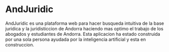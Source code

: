 # AndJuridic
AndJuridic es una plataforma web para hacer busqueda intuitiva de la base juridica y la juridisticcion de Andorra haciendo mas optimo el trabajo de los abogados y estudiantes de Andorra. Esta aplicacion ha estado construida por una sola persona ayudada por la inteligencia artificial y esta en construccion.  
